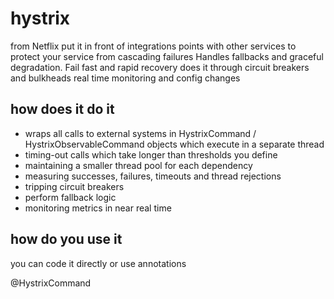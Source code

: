 # hystrix

from Netflix
put it in front of integrations points with other services to protect your service from cascading failures
Handles fallbacks and graceful degradation.
Fail fast and rapid recovery
does it through circuit breakers and bulkheads
real time monitoring and config changes

## how does it do it

* wraps all calls to external systems in HystrixCommand / HystrixObservableCommand objects which execute in a separate thread
* timing-out calls which take longer than thresholds you define
* maintaining a smaller thread pool for each dependency
* measuring successes, failures, timeouts and thread rejections
* tripping circuit breakers
* perform fallback logic
* monitoring metrics in near real time

## how do you use it

you can code it directly or use annotations

@HystrixCommand